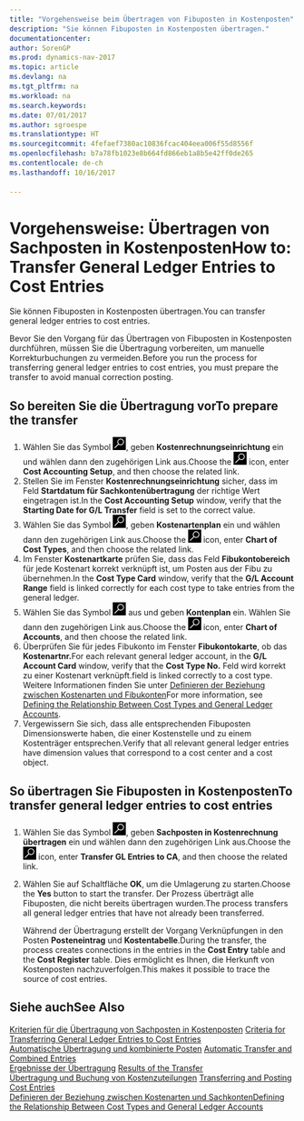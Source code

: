 ```yaml
---
title: "Vorgehensweise beim Übertragen von Fibuposten in Kostenposten"
description: "Sie können Fibuposten in Kostenposten übertragen."
documentationcenter: 
author: SorenGP
ms.prod: dynamics-nav-2017
ms.topic: article
ms.devlang: na
ms.tgt_pltfrm: na
ms.workload: na
ms.search.keywords: 
ms.date: 07/01/2017
ms.author: sgroespe
ms.translationtype: HT
ms.sourcegitcommit: 4fefaef7380ac10836fcac404eea006f55d8556f
ms.openlocfilehash: b7a78fb1023e8b664fd866eb1a8b5e42ff0de265
ms.contentlocale: de-ch
ms.lasthandoff: 10/16/2017

---
```

# <a name="how-to-transfer-general-ledger-entries-to-cost-entries"></a><span data-ttu-id="3d355-103">Vorgehensweise: Übertragen von Sachposten in Kostenposten</span><span class="sxs-lookup"><span data-stu-id="3d355-103">How to: Transfer General Ledger Entries to Cost Entries</span></span>
<span data-ttu-id="3d355-104">Sie können Fibuposten in Kostenposten übertragen.</span><span class="sxs-lookup"><span data-stu-id="3d355-104">You can transfer general ledger entries to cost entries.</span></span>  

<span data-ttu-id="3d355-105">Bevor Sie den Vorgang für das Übertragen von Fibuposten in Kostenposten durchführen, müssen Sie die Übertragung vorbereiten, um manuelle Korrekturbuchungen zu vermeiden.</span><span class="sxs-lookup"><span data-stu-id="3d355-105">Before you run the process for transferring general ledger entries to cost entries, you must prepare the transfer to avoid manual correction posting.</span></span>  

## <a name="to-prepare-the-transfer"></a><span data-ttu-id="3d355-106">So bereiten Sie die Übertragung vor</span><span class="sxs-lookup"><span data-stu-id="3d355-106">To prepare the transfer</span></span>  

1.  <span data-ttu-id="3d355-107">Wählen Sie das Symbol ![Nach Seite oder Bericht suchen](media/ui-search/search_small.png "Symbol Nach Seite oder Bericht suchen"), geben **Kostenrechnungseinrichtung** ein und wählen dann den zugehörigen Link aus.</span><span class="sxs-lookup"><span data-stu-id="3d355-107">Choose the ![Search for Page or Report](media/ui-search/search_small.png "Search for Page or Report icon") icon, enter **Cost Accounting Setup**, and then choose the related link.</span></span>  
2.  <span data-ttu-id="3d355-108">Stellen Sie im Fenster **Kostenrechnungseinrichtung** sicher, dass im Feld **Startdatum für Sachkontenübertragung** der richtige Wert eingetragen ist.</span><span class="sxs-lookup"><span data-stu-id="3d355-108">In the **Cost Accounting Setup** window, verify that the **Starting Date for G/L Transfer** field is set to the correct value.</span></span>  
3.  <span data-ttu-id="3d355-109">Wählen Sie das Symbol ![Nach Seite oder Bericht suchen](media/ui-search/search_small.png "Symbol Nach Seite oder Bericht suchen"), geben **Kostenartenplan** ein und wählen dann den zugehörigen Link aus.</span><span class="sxs-lookup"><span data-stu-id="3d355-109">Choose the ![Search for Page or Report](media/ui-search/search_small.png "Search for Page or Report icon") icon, enter **Chart of Cost Types**, and then choose the related link.</span></span>  
4.  <span data-ttu-id="3d355-110">Im Fenster **Kostenartkarte** prüfen Sie, dass das Feld **Fibukontobereich** für jede Kostenart korrekt verknüpft ist, um Posten aus der Fibu zu übernehmen.</span><span class="sxs-lookup"><span data-stu-id="3d355-110">In the **Cost Type Card** window, verify that the **G/L Account Range** field is linked correctly for each cost type to take entries from the general ledger.</span></span>  
5.  <span data-ttu-id="3d355-111">Wählen Sie das Symbol ![Nach Seite oder Bericht suchen](media/ui-search/search_small.png "Nach Seite oder Bericht suchen") aus und geben **Kontenplan** ein. Wählen Sie dann den zugehörigen Link aus.</span><span class="sxs-lookup"><span data-stu-id="3d355-111">Choose the ![Search for Page or Report](media/ui-search/search_small.png "Search for Page or Report icon") icon, enter **Chart of Accounts**, and then choose the related link.</span></span>  
6.  <span data-ttu-id="3d355-112">Überprüfen Sie für jedes Fibukonto im Fenster **Fibukontokarte**, ob das **Kostenartnr.**</span><span class="sxs-lookup"><span data-stu-id="3d355-112">For each relevant general ledger account, in the **G/L Account Card** window, verify that the **Cost Type No.**</span></span> <span data-ttu-id="3d355-113">Feld wird korrekt zu einer Kostenart verknüpft.</span><span class="sxs-lookup"><span data-stu-id="3d355-113">field is linked correctly to a cost type.</span></span> <span data-ttu-id="3d355-114">Weitere Informationen finden Sie unter [Definieren der Beziehung zwischen Kostenarten und Fibukonten](finance-defining-the-relationship-between-cost-types-and-general-ledger-accounts.md)</span><span class="sxs-lookup"><span data-stu-id="3d355-114">For more information, see [Defining the Relationship Between Cost Types and General Ledger Accounts](finance-defining-the-relationship-between-cost-types-and-general-ledger-accounts.md).</span></span>  
7.  <span data-ttu-id="3d355-115">Vergewissern Sie sich, dass alle entsprechenden Fibuposten Dimensionswerte haben, die einer Kostenstelle und zu einem Kostenträger entsprechen.</span><span class="sxs-lookup"><span data-stu-id="3d355-115">Verify that all relevant general ledger entries have dimension values that correspond to a cost center and a cost object.</span></span>  

## <a name="to-transfer-general-ledger-entries-to-cost-entries"></a><span data-ttu-id="3d355-116">So übertragen Sie Fibuposten in Kostenposten</span><span class="sxs-lookup"><span data-stu-id="3d355-116">To transfer general ledger entries to cost entries</span></span>  
1.  <span data-ttu-id="3d355-117">Wählen Sie das Symbol ![Nach Seite oder Bericht suchen](media/ui-search/search_small.png "Symbol Nach Seite oder Bericht suchen"), geben **Sachposten in Kostenrechnung übertragen** ein und wählen dann den zugehörigen Link aus.</span><span class="sxs-lookup"><span data-stu-id="3d355-117">Choose the ![Search for Page or Report](media/ui-search/search_small.png "Search for Page or Report icon") icon, enter **Transfer GL Entries to CA**, and then choose the related link.</span></span>  
2.  <span data-ttu-id="3d355-118">Wählen Sie auf Schaltfläche **OK**, um die Umlagerung zu starten.</span><span class="sxs-lookup"><span data-stu-id="3d355-118">Choose the **Yes** button to start the transfer.</span></span> <span data-ttu-id="3d355-119">Der Prozess überträgt alle Fibuposten, die nicht bereits übertragen wurden.</span><span class="sxs-lookup"><span data-stu-id="3d355-119">The process transfers all general ledger entries that have not already been transferred.</span></span>  

    <span data-ttu-id="3d355-120">Während der Übertragung erstellt der Vorgang Verknüpfungen in den Posten **Posteneintrag** und **Kostentabelle**.</span><span class="sxs-lookup"><span data-stu-id="3d355-120">During the transfer, the process creates connections in the entries in the **Cost Entry** table and the **Cost Register** table.</span></span> <span data-ttu-id="3d355-121">Dies ermöglicht es Ihnen, die Herkunft von Kostenposten nachzuverfolgen.</span><span class="sxs-lookup"><span data-stu-id="3d355-121">This makes it possible to trace the source of cost entries.</span></span>  

## <a name="see-also"></a><span data-ttu-id="3d355-122">Siehe auch</span><span class="sxs-lookup"><span data-stu-id="3d355-122">See Also</span></span>  
 <span data-ttu-id="3d355-123">[Kriterien für die Übertragung von Sachposten in Kostenposten](finance-criteria-for-transferring-general-ledger-entries-to-cost-entries.md) </span><span class="sxs-lookup"><span data-stu-id="3d355-123">[Criteria for Transferring General Ledger Entries to Cost Entries](finance-criteria-for-transferring-general-ledger-entries-to-cost-entries.md) </span></span>  
 <span data-ttu-id="3d355-124">[Automatische Übertragung und kombinierte Posten](finance-automatic-transfer-combined-entries.md) </span><span class="sxs-lookup"><span data-stu-id="3d355-124">[Automatic Transfer and Combined Entries](finance-automatic-transfer-combined-entries.md) </span></span>  
 <span data-ttu-id="3d355-125">[Ergebnisse der Übertragung](finance-results-of-the-transfer.md) </span><span class="sxs-lookup"><span data-stu-id="3d355-125">[Results of the Transfer](finance-results-of-the-transfer.md) </span></span>  
 <span data-ttu-id="3d355-126">[Übertragung und Buchung von Kostenzuteilungen](finance-transfer-and-post-cost-entries.md) </span><span class="sxs-lookup"><span data-stu-id="3d355-126">[Transferring and Posting Cost Entries](finance-transfer-and-post-cost-entries.md) </span></span>  
 [<span data-ttu-id="3d355-127">Definieren der Beziehung zwischen Kostenarten und Sachkonten</span><span class="sxs-lookup"><span data-stu-id="3d355-127">Defining the Relationship Between Cost Types and General Ledger Accounts</span></span>](finance-defining-the-relationship-between-cost-types-and-general-ledger-accounts.md)   

